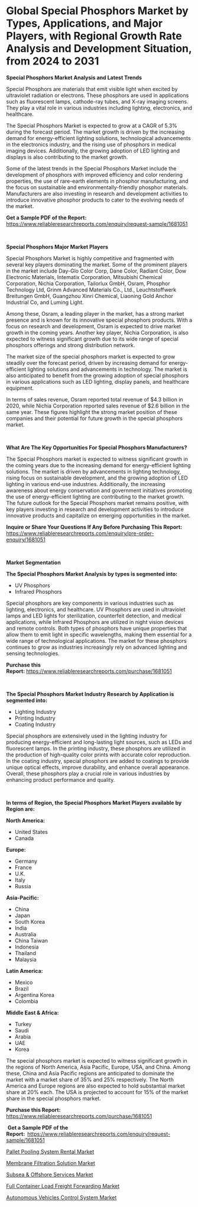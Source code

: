 <p><h1>Global Special Phosphors Market by Types, Applications, and Major Players, with Regional Growth Rate Analysis and Development Situation, from 2024 to 2031</h1></p><p><strong>Special Phosphors Market Analysis and Latest Trends</strong></p>
<p><p>Special Phosphors are materials that emit visible light when excited by ultraviolet radiation or electrons. These phosphors are used in applications such as fluorescent lamps, cathode-ray tubes, and X-ray imaging screens. They play a vital role in various industries including lighting, electronics, and healthcare.</p><p>The Special Phosphors Market is expected to grow at a CAGR of 5.3% during the forecast period. The market growth is driven by the increasing demand for energy-efficient lighting solutions, technological advancements in the electronics industry, and the rising use of phosphors in medical imaging devices. Additionally, the growing adoption of LED lighting and displays is also contributing to the market growth.</p><p>Some of the latest trends in the Special Phosphors Market include the development of phosphors with improved efficiency and color rendering properties, the use of rare-earth elements in phosphor manufacturing, and the focus on sustainable and environmentally-friendly phosphor materials. Manufacturers are also investing in research and development activities to introduce innovative phosphor products to cater to the evolving needs of the market.</p></p>
<p><strong>Get a Sample PDF of the Report:&nbsp;</strong> <a href="https://www.reliableresearchreports.com/enquiry/request-sample/1681051">https://www.reliableresearchreports.com/enquiry/request-sample/1681051</a></p>
<p>&nbsp;</p>
<p><strong>Special Phosphors Major Market Players</strong></p>
<p><p>Special Phosphors Market is highly competitive and fragmented with several key players dominating the market. Some of the prominent players in the market include Day-Glo Color Corp, Dane Color, Radiant Color, Dow Electronic Materials, Intematix Corporation, Mitsubishi Chemical Corporation, Nichia Corporation, Tailorlux GmbH, Osram, Phosphor Technology Ltd, Grinm Advanced Materials Co., Ltd., Leuchtstoffwerk Breitungen GmbH, Guangzhou Xinri Chemical, Liaoning Gold Anchor Industrial Co, and Luming Light.</p><p>Among these, Osram, a leading player in the market, has a strong market presence and is known for its innovative special phosphors products. With a focus on research and development, Osram is expected to drive market growth in the coming years. Another key player, Nichia Corporation, is also expected to witness significant growth due to its wide range of special phosphors offerings and strong distribution network.</p><p>The market size of the special phosphors market is expected to grow steadily over the forecast period, driven by increasing demand for energy-efficient lighting solutions and advancements in technology. The market is also anticipated to benefit from the growing adoption of special phosphors in various applications such as LED lighting, display panels, and healthcare equipment.</p><p>In terms of sales revenue, Osram reported total revenue of $4.3 billion in 2020, while Nichia Corporation reported sales revenue of $2.6 billion in the same year. These figures highlight the strong market position of these companies and their potential for future growth in the special phosphors market.</p></p>
<p>&nbsp;</p>
<p><strong>What Are The Key Opportunities For Special Phosphors Manufacturers?</strong></p>
<p><p>The Special Phosphors market is expected to witness significant growth in the coming years due to the increasing demand for energy-efficient lighting solutions. The market is driven by advancements in lighting technology, rising focus on sustainable development, and the growing adoption of LED lighting in various end-use industries. Additionally, the increasing awareness about energy conservation and government initiatives promoting the use of energy-efficient lighting are contributing to the market growth. The future outlook for the Special Phosphors market remains positive, with key players investing in research and development activities to introduce innovative products and capitalize on emerging opportunities in the market.</p></p>
<p><strong>Inquire or Share Your Questions If Any Before Purchasing This Report:</strong> <a href="https://www.reliableresearchreports.com/enquiry/pre-order-enquiry/1681051">https://www.reliableresearchreports.com/enquiry/pre-order-enquiry/1681051</a></p>
<p>&nbsp;</p>
<p><strong>Market Segmentation</strong></p>
<p><strong>The Special Phosphors Market Analysis by types is segmented into:</strong></p>
<p><ul><li>UV Phosphors</li><li>Infrared Phosphors</li></ul></p>
<p><p>Special phosphors are key components in various industries such as lighting, electronics, and healthcare. UV Phosphors are used in ultraviolet lamps and LED lights for sterilization, counterfeit detection, and medical applications, while Infrared Phosphors are utilized in night vision devices and remote controls. Both types of phosphors have unique properties that allow them to emit light in specific wavelengths, making them essential for a wide range of technological applications. The market for these phosphors continues to grow as industries increasingly rely on advanced lighting and sensing technologies.</p></p>
<p><strong>Purchase this Report:&nbsp;</strong><a href="https://www.reliableresearchreports.com/purchase/1681051">https://www.reliableresearchreports.com/purchase/1681051</a></p>
<p>&nbsp;</p>
<p><strong>The Special Phosphors Market Industry Research by Application is segmented into:</strong></p>
<p><ul><li>Lighting Industry</li><li>Printing Industry</li><li>Coating Industry</li></ul></p>
<p><p>Special phosphors are extensively used in the lighting industry for producing energy-efficient and long-lasting light sources, such as LEDs and fluorescent lamps. In the printing industry, these phosphors are utilized in the production of high-quality color prints with accurate color reproduction. In the coating industry, special phosphors are added to coatings to provide unique optical effects, improve durability, and enhance overall appearance. Overall, these phosphors play a crucial role in various industries by enhancing product performance and quality.</p></p>
<p>&nbsp;</p>
<p><strong>In terms of Region, the Special Phosphors Market Players available by Region are:</strong></p>
<p>
    <p> <strong> North America: </strong>
        <ul>
            <li>United States</li>
            <li>Canada</li>
        </ul>
        </p> 
    <p> <strong> Europe: </strong>
        <ul>
            <li>Germany</li>
            <li>France</li>
            <li>U.K.</li>
            <li>Italy</li>
            <li>Russia</li>
        </ul>
        </p> 
    <p> <strong> Asia-Pacific: </strong>
        <ul>
            <li>China</li>
            <li>Japan</li>
            <li>South Korea</li>
            <li>India</li>
            <li>Australia</li>
            <li>China Taiwan</li>
            <li>Indonesia</li>
            <li>Thailand</li>
            <li>Malaysia</li>
        </ul>
        </p> 
    <p> <strong> Latin America: </strong>
        <ul>
            <li>Mexico</li>
            <li>Brazil</li>
            <li>Argentina Korea</li>
            <li>Colombia</li>
        </ul>
        </p> 
    <p> <strong> Middle East & Africa: </strong>
        <ul>
            <li>Turkey</li>
            <li>Saudi</li>
            <li>Arabia</li>
            <li>UAE</li>
            <li>Korea</li>
        </ul>
    </p>
    </p>
<p><p>The special phosphors market is expected to witness significant growth in the regions of North America, Asia Pacific, Europe, USA, and China. Among these, China and Asia Pacific regions are anticipated to dominate the market with a market share of 35% and 25% respectively. The North America and Europe regions are also expected to hold substantial market share at 20% each. The USA is projected to account for 15% of the market share in the special phosphors market.</p></p>
<p><strong>Purchase this Report: </strong><a href="https://www.reliableresearchreports.com/purchase/1681051">https://www.reliableresearchreports.com/purchase/1681051</a></p>
<p>&nbsp;<strong>Get a Sample PDF of the Report:&nbsp;&nbsp;</strong><a href="https://www.reliableresearchreports.com/enquiry/request-sample/1681051">https://www.reliableresearchreports.com/enquiry/request-sample/1681051</a></p>
<p><strong></strong></p>
<p><p><a href="https://medium.com/@randysimpson755/pallet-pooling-system-rental-market-comprehensive-assessment-by-type-application-and-geography-02ec849e5d4e">Pallet Pooling System Rental Market</a></p><p><a href="https://medium.com/@randysimpson755/membrane-filtration-solution-market-size-and-market-trends-complete-industry-overview-2024-to-b5e3a420d9d4">Membrane Filtration Solution Market</a></p><p><a href="https://medium.com/@randysimpson755/subsea-amp-offshore-services-market-share-evolution-and-market-growth-trends-2024-2031-359b47753a3a">Subsea & Offshore Services Market</a></p><p><a href="https://medium.com/@randysimpson755/full-container-load-freight-forwarding-market-size-cagr-trends-2024-2030-9d8d74fb9de6">Full Container Load Freight Forwarding Market</a></p><p><a href="https://medium.com/@randysimpson755/autonomous-vehicles-control-system-market-insight-market-trends-growth-forecasted-from-2024-to-417aedf2f68a">Autonomous Vehicles Control System Market</a></p></p>